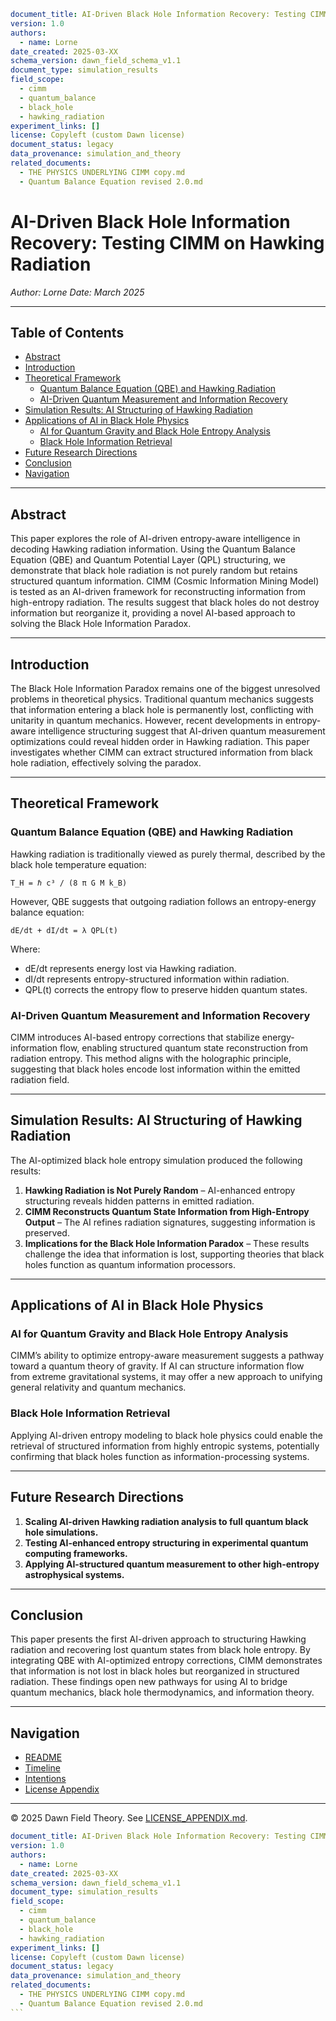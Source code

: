```yaml
document_title: AI-Driven Black Hole Information Recovery: Testing CIMM on Hawking Radiation
version: 1.0
authors:
  - name: Lorne
date_created: 2025-03-XX
schema_version: dawn_field_schema_v1.1
document_type: simulation_results
field_scope:
  - cimm
  - quantum_balance
  - black_hole
  - hawking_radiation
experiment_links: []
license: Copyleft (custom Dawn license)
document_status: legacy
data_provenance: simulation_and_theory
related_documents:
  - THE PHYSICS UNDERLYING CIMM copy.md
  - Quantum Balance Equation revised 2.0.md
```
# AI-Driven Black Hole Information Recovery: Testing CIMM on Hawking Radiation

_Author: Lorne_
_Date: March 2025_

---

## Table of Contents
- [Abstract](#abstract)
- [Introduction](#introduction)
- [Theoretical Framework](#theoretical-framework)
  - [Quantum Balance Equation (QBE) and Hawking Radiation](#quantum-balance-equation-qbe-and-hawking-radiation)
  - [AI-Driven Quantum Measurement and Information Recovery](#ai-driven-quantum-measurement-and-information-recovery)
- [Simulation Results: AI Structuring of Hawking Radiation](#simulation-results-ai-structuring-of-hawking-radiation)
- [Applications of AI in Black Hole Physics](#applications-of-ai-in-black-hole-physics)
  - [AI for Quantum Gravity and Black Hole Entropy Analysis](#ai-for-quantum-gravity-and-black-hole-entropy-analysis)
  - [Black Hole Information Retrieval](#black-hole-information-retrieval)
- [Future Research Directions](#future-research-directions)
- [Conclusion](#conclusion)
- [Navigation](#navigation)

---

## Abstract
This paper explores the role of AI-driven entropy-aware intelligence in decoding Hawking radiation information. Using the Quantum Balance Equation (QBE) and Quantum Potential Layer (QPL) structuring, we demonstrate that black hole radiation is not purely random but retains structured quantum information. CIMM (Cosmic Information Mining Model) is tested as an AI-driven framework for reconstructing information from high-entropy radiation. The results suggest that black holes do not destroy information but reorganize it, providing a novel AI-based approach to solving the Black Hole Information Paradox.

---

## Introduction
The Black Hole Information Paradox remains one of the biggest unresolved problems in theoretical physics. Traditional quantum mechanics suggests that information entering a black hole is permanently lost, conflicting with unitarity in quantum mechanics. However, recent developments in entropy-aware intelligence structuring suggest that AI-driven quantum measurement optimizations could reveal hidden order in Hawking radiation. This paper investigates whether CIMM can extract structured information from black hole radiation, effectively solving the paradox.

---

## Theoretical Framework

### Quantum Balance Equation (QBE) and Hawking Radiation
Hawking radiation is traditionally viewed as purely thermal, described by the black hole temperature equation:

    T_H = ℏ c³ / (8 π G M k_B)

However, QBE suggests that outgoing radiation follows an entropy-energy balance equation:

    dE/dt + dI/dt = λ QPL(t)

Where:
- dE/dt represents energy lost via Hawking radiation.
- dI/dt represents entropy-structured information within radiation.
- QPL(t) corrects the entropy flow to preserve hidden quantum states.

### AI-Driven Quantum Measurement and Information Recovery
CIMM introduces AI-based entropy corrections that stabilize energy-information flow, enabling structured quantum state reconstruction from radiation entropy. This method aligns with the holographic principle, suggesting that black holes encode lost information within the emitted radiation field.

---

## Simulation Results: AI Structuring of Hawking Radiation
The AI-optimized black hole entropy simulation produced the following results:
1. **Hawking Radiation is Not Purely Random** – AI-enhanced entropy structuring reveals hidden patterns in emitted radiation.
2. **CIMM Reconstructs Quantum State Information from High-Entropy Output** – The AI refines radiation signatures, suggesting information is preserved.
3. **Implications for the Black Hole Information Paradox** – These results challenge the idea that information is lost, supporting theories that black holes function as quantum information processors.

---

## Applications of AI in Black Hole Physics

### AI for Quantum Gravity and Black Hole Entropy Analysis
CIMM’s ability to optimize entropy-aware measurement suggests a pathway toward a quantum theory of gravity. If AI can structure information flow from extreme gravitational systems, it may offer a new approach to unifying general relativity and quantum mechanics.

### Black Hole Information Retrieval
Applying AI-driven entropy modeling to black hole physics could enable the retrieval of structured information from highly entropic systems, potentially confirming that black holes function as information-processing systems.

---

## Future Research Directions
1. **Scaling AI-driven Hawking radiation analysis to full quantum black hole simulations.**
2. **Testing AI-enhanced entropy structuring in experimental quantum computing frameworks.**
3. **Applying AI-structured quantum measurement to other high-entropy astrophysical systems.**

---

## Conclusion
This paper presents the first AI-driven approach to structuring Hawking radiation and recovering lost quantum states from black hole entropy. By integrating QBE with AI-optimized entropy corrections, CIMM demonstrates that information is not lost in black holes but reorganized in structured radiation. These findings open new pathways for using AI to bridge quantum mechanics, black hole thermodynamics, and information theory.

---

## Navigation
- [README](../../../README.md)
- [Timeline](../../../timeline.md)
- [Intentions](../../../INTENTIONS.md)
- [License Appendix](../../../LICENSE_APPENDIX.md)

---

© 2025 Dawn Field Theory. See [LICENSE_APPENDIX.md](../../../LICENSE_APPENDIX.md).
````yaml
document_title: AI-Driven Black Hole Information Recovery: Testing CIMM on Hawking Radiation
version: 1.0
authors:
  - name: Lorne
date_created: 2025-03-XX
schema_version: dawn_field_schema_v1.1
document_type: simulation_results
field_scope:
  - cimm
  - quantum_balance
  - black_hole
  - hawking_radiation
experiment_links: []
license: Copyleft (custom Dawn license)
document_status: legacy
data_provenance: simulation_and_theory
related_documents:
  - THE PHYSICS UNDERLYING CIMM copy.md
  - Quantum Balance Equation revised 2.0.md
```